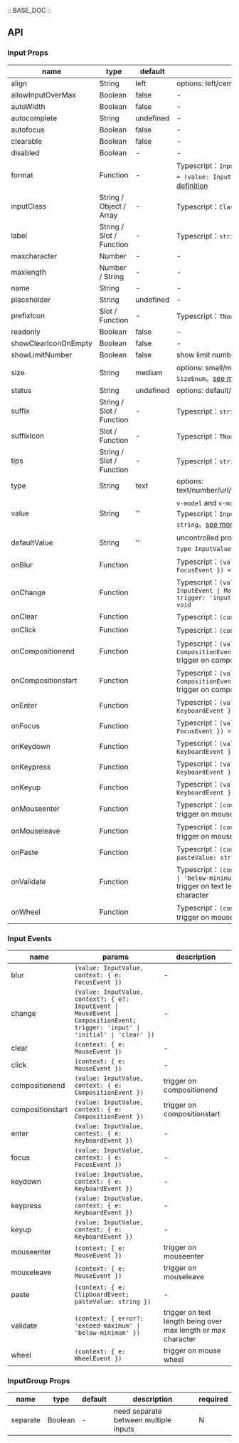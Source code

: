 :: BASE_DOC ::

## API
### Input Props

name | type | default | description | required
-- | -- | -- | -- | --
align | String | left | options: left/center/right | N
allowInputOverMax | Boolean | false | \- | N
autoWidth | Boolean | false | \- | N
autocomplete | String | undefined | \- | N
autofocus | Boolean | false | \- | N
clearable | Boolean | false | \- | N
disabled | Boolean | - | \- | N
format | Function | - | Typescript：`InputFormatType` `type InputFormatType = (value: InputValue) => string`。[see more ts definition](https://github.com/Tencent/tdesign-vue-next/tree/develop/src/input/type.ts) | N
inputClass | String / Object / Array | - | Typescript：`ClassName`。[see more ts definition](https://github.com/Tencent/tdesign-vue-next/blob/develop/src/common.ts) | N
label | String / Slot / Function | - | Typescript：`string \| TNode`。[see more ts definition](https://github.com/Tencent/tdesign-vue-next/blob/develop/src/common.ts) | N
maxcharacter | Number | - | \- | N
maxlength | Number / String | - | \- | N
name | String | - | \- | N
placeholder | String | undefined | \- | N
prefixIcon | Slot / Function | - | Typescript：`TNode`。[see more ts definition](https://github.com/Tencent/tdesign-vue-next/blob/develop/src/common.ts) | N
readonly | Boolean | false | \- | N
showClearIconOnEmpty | Boolean | false | \- | N
showLimitNumber | Boolean | false | show limit number text on the right | N
size | String | medium | options: small/medium/large。Typescript：`SizeEnum`。[see more ts definition](https://github.com/Tencent/tdesign-vue-next/blob/develop/src/common.ts) | N
status | String | undefined | options: default/success/warning/error | N
suffix | String / Slot / Function | - | Typescript：`string \| TNode`。[see more ts definition](https://github.com/Tencent/tdesign-vue-next/blob/develop/src/common.ts) | N
suffixIcon | Slot / Function | - | Typescript：`TNode`。[see more ts definition](https://github.com/Tencent/tdesign-vue-next/blob/develop/src/common.ts) | N
tips | String / Slot / Function | - | Typescript：`string \| TNode`。[see more ts definition](https://github.com/Tencent/tdesign-vue-next/blob/develop/src/common.ts) | N
type | String | text | options: text/number/url/tel/password/search/submit/hidden | N
value | String | '' | `v-model` and `v-model:value` is supported。Typescript：`InputValue` `type InputValue = string`。[see more ts definition](https://github.com/Tencent/tdesign-vue-next/tree/develop/src/input/type.ts) | N
defaultValue | String | '' | uncontrolled property。Typescript：`InputValue` `type InputValue = string`。[see more ts definition](https://github.com/Tencent/tdesign-vue-next/tree/develop/src/input/type.ts) | N
onBlur | Function |  | Typescript：`(value: InputValue, context: { e: FocusEvent }) => void`<br/> | N
onChange | Function |  | Typescript：`(value: InputValue, context?: { e?: InputEvent \| MouseEvent \| CompositionEvent; trigger: 'input' \| 'initial' \| 'clear' }) => void`<br/> | N
onClear | Function |  | Typescript：`(context: { e: MouseEvent }) => void`<br/> | N
onClick | Function |  | Typescript：`(context: { e: MouseEvent }) => void`<br/> | N
onCompositionend | Function |  | Typescript：`(value: InputValue, context: { e: CompositionEvent }) => void`<br/>trigger on compositionend | N
onCompositionstart | Function |  | Typescript：`(value: InputValue, context: { e: CompositionEvent }) => void`<br/>trigger on compositionstart | N
onEnter | Function |  | Typescript：`(value: InputValue, context: { e: KeyboardEvent }) => void`<br/> | N
onFocus | Function |  | Typescript：`(value: InputValue, context: { e: FocusEvent }) => void`<br/> | N
onKeydown | Function |  | Typescript：`(value: InputValue, context: { e: KeyboardEvent }) => void`<br/> | N
onKeypress | Function |  | Typescript：`(value: InputValue, context: { e: KeyboardEvent }) => void`<br/> | N
onKeyup | Function |  | Typescript：`(value: InputValue, context: { e: KeyboardEvent }) => void`<br/> | N
onMouseenter | Function |  | Typescript：`(context: { e: MouseEvent }) => void`<br/>trigger on mouseenter | N
onMouseleave | Function |  | Typescript：`(context: { e: MouseEvent }) => void`<br/>trigger on mouseleave | N
onPaste | Function |  | Typescript：`(context: { e: ClipboardEvent; pasteValue: string }) => void`<br/> | N
onValidate | Function |  | Typescript：`(context: { error?: 'exceed-maximum' \| 'below-minimum' }) => void`<br/>trigger on text length being over max length or max character | N
onWheel | Function |  | Typescript：`(context: { e: WheelEvent }) => void`<br/>trigger on mouse wheel | N

### Input Events

name | params | description
-- | -- | --
blur | `(value: InputValue, context: { e: FocusEvent })` | \-
change | `(value: InputValue, context?: { e?: InputEvent \| MouseEvent \| CompositionEvent; trigger: 'input' \| 'initial' \| 'clear' })` | \-
clear | `(context: { e: MouseEvent })` | \-
click | `(context: { e: MouseEvent })` | \-
compositionend | `(value: InputValue, context: { e: CompositionEvent })` | trigger on compositionend
compositionstart | `(value: InputValue, context: { e: CompositionEvent })` | trigger on compositionstart
enter | `(value: InputValue, context: { e: KeyboardEvent })` | \-
focus | `(value: InputValue, context: { e: FocusEvent })` | \-
keydown | `(value: InputValue, context: { e: KeyboardEvent })` | \-
keypress | `(value: InputValue, context: { e: KeyboardEvent })` | \-
keyup | `(value: InputValue, context: { e: KeyboardEvent })` | \-
mouseenter | `(context: { e: MouseEvent })` | trigger on mouseenter
mouseleave | `(context: { e: MouseEvent })` | trigger on mouseleave
paste | `(context: { e: ClipboardEvent; pasteValue: string })` | \-
validate | `(context: { error?: 'exceed-maximum' \| 'below-minimum' })` | trigger on text length being over max length or max character
wheel | `(context: { e: WheelEvent })` | trigger on mouse wheel

### InputGroup Props

name | type | default | description | required
-- | -- | -- | -- | --
separate | Boolean | - | need separate between multiple inputs | N
